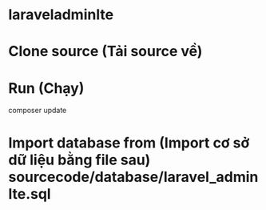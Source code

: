 # laraveladminlte
# Clone source (Tải source về)
# Run (Chạy)
composer update
# Import database from (Import cơ sở dữ liệu bằng file sau) sourcecode/database/laravel_adminlte.sql
#
